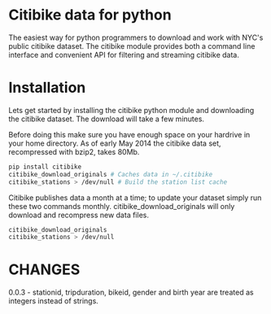 Citibike data for python
========================

The easiest way for python programmers to download and work with NYC's
public citibike dataset.  The citibike module provides both a command
line interface and convenient API for filtering and streaming citibike
data.


Installation
============

Lets get started by installing the citibike python module and
downloading the citibike dataset.    The download will take a few minutes.

Before doing this make sure you have enough space on your hardrive in
your home directory.  As of early May 2014 the citibike data set,
recompressed with bzip2, takes 80Mb.

````bash
pip install citibike
citibike_download_originals # Caches data in ~/.citibike 
citibike_stations > /dev/null # Build the station list cache
````

Citibike publishes data a month at a time; to update your dataset
simply run these two commands monthly.  citibike_download_originals
will only download and recompress new data files.

````bash
citibike_download_originals 
citibike_stations > /dev/null
````

CHANGES
=======

0.0.3 - stationid, tripduration, bikeid, gender and birth year are
treated as integers instead of strings.







